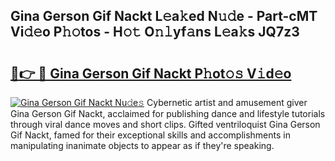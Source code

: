 ## Gina Gerson Gif Nackt L𝚎a𝚔ed N𝚞𝚍e - Part-cMT Vi𝚍𝚎o P𝚑𝚘tos - H𝚘𝚝 O𝚗𝚕yf𝚊ns L𝚎a𝚔s JQ7z3

# <h2><a href="http://kf989l.oniu.top/?m=Gina+Gerson+Gif+Nackt">🔗👉 🔴 Gina Gerson Gif Nackt P𝚑ot𝚘𝚜 V𝚒d𝚎o</a></h2>

[![Gina Gerson Gif Nackt Nu𝚍e𝚜](https://i.imgur.com/0qMVB7G.gif)](http://kf989l.oniu.top/?m=Gina+Gerson+Gif+Nackt)
Cybernetic artist and amusement giver Gina Gerson Gif Nackt, acclaimed for publishing dance and lifestyle tutorials through viral dance moves and short clips. Gifted ventriloquist Gina Gerson Gif Nackt, famed for their exceptional skills and accomplishments in manipulating inanimate objects to appear as if they're speaking.  
